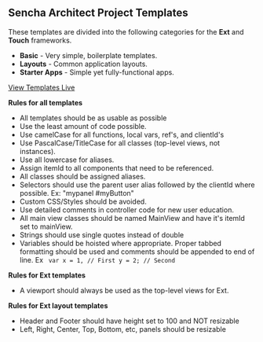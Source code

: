 Sencha Architect Project Templates
----------------------------------

These templates are divided into the following categories for the **Ext** and **Touch** frameworks.

- **Basic** - Very simple, boilerplate templates.
- **Layouts** - Common application layouts.
- **Starter Apps** - Simple yet fully-functional apps.

[View Templates Live](http://exsurgo.github.io/ProjectTemplates/index.html)


**Rules for all templates**

- All templates should be as usable as possible
- Use the least amount of code possible.
- Use camelCase for all functions, local vars, ref's, and clientId's
- Use PascalCase/TitleCase for all classes (top-level views, not instances).
- Use all lowercase for aliases.
- Assign itemId to all components that need to be referenced.
- All classes should be assigned aliases.
- Selectors should use the parent user alias followed by the clientId where possible.  Ex: "mypanel #myButton"
- Custom CSS/Styles should be avoided.  
- Use detailed comments in controller code for new user education.
- All main view classes should be named MainView and have it's itemId set to mainView.
- Strings should use single quotes instead of double
- Variables should be hoisted where appropriate. Proper tabbed formatting should be used and comments should be appended to end of line.  Ex
	<code>
	var x = 1,	// First
		y = 2;	// Second
	</code>
	
**Rules for Ext templates**
- A viewport should always be used as the top-level views for Ext.  

**Rules for Ext layout templates**
- Header and Footer should have height set to 100 and NOT resizable
- Left, Right, Center, Top, Bottom, etc, panels should be resizable

